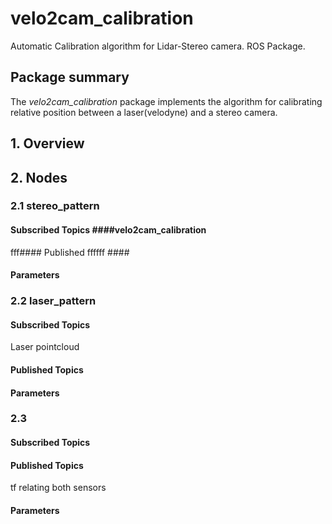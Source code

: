 # velo2cam_calibration
Automatic Calibration algorithm for Lidar-Stereo camera. ROS Package.

## Package summary ###
The *velo2cam_calibration* package implements the algorithm for calibrating relative position between a laser(velodyne) and a stereo camera.

## 1. Overview ##

## 2. Nodes ##
### 2.1 stereo_pattern ###
#### Subscribed Topics ####velo2cam_calibration ###
fff#### Published ffffff ####
#### Parameters ####
### 2.2 laser_pattern ###
#### Subscribed Topics ####
Laser pointcloud
#### Published Topics ####
#### Parameters ####
### 2.3 
#### Subscribed Topics ####
#### Published Topics ####
tf relating both sensors
#### Parameters ####
